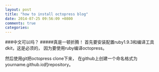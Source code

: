 ```yaml
---
layout: post
title: "how to install octopress blog"
date: 2014-07-25 09:56:09 +0800
comments: true
categories: 
---
```

###中文可以吗？
#####真是一顿折腾！
首先要安装配置ruby1.9.3和编译工具dkit，这是必须的，
因为要使用ruby编译octopress。

然后使用git把octopress clone下来，
在github上创建一个命名格式为yourname.github.io的repository。

